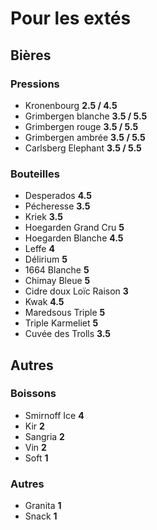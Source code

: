 # Pour les extés

## Bières

### Pressions
- Kronenbourg **2.5 / 4.5**
- Grimbergen blanche **3.5 / 5.5**
- Grimbergen rouge **3.5 / 5.5**
- Grimbergen ambrée **3.5 / 5.5**
- Carlsberg Elephant **3.5 / 5.5**

### Bouteilles
- Desperados **4.5**
- Pécheresse **3.5**
- Kriek **3.5**
- Hoegarden Grand Cru **5**
- Hoegarden Blanche **4.5**
- Leffe **4**
- Délirium **5**
- 1664 Blanche **5**
- Chimay Bleue **5**
- Cidre doux Loïc Raison **3**
- Kwak **4.5**
- Maredsous Triple **5**
- Triple Karmeliet **5**
- Cuvée des Trolls **3.5**

## Autres

### Boissons
- Smirnoff Ice **4**
- Kir **2**
- Sangria **2**
- Vin **2**
- Soft **1**

### Autres
- Granita **1**
- Snack **1**
